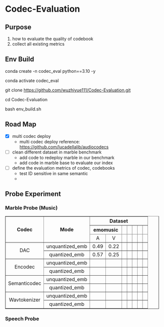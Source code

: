# Codec-Evaluation

## Purpose

1. how to evaluate the quality of codebook
2. collect all existing metrics

## Env Build

conda create -n codec_eval python==3.10 -y

conda activate codec_eval

git clone https://github.com/wuzhiyue111/Codec-Evaluation.git

cd Codec-Evaluation

bash env_build.sh

## Road Map

- [x] multi codec deploy
    - multi codec deploy reference: https://github.com/lucadellalib/audiocodecs
- [ ] clean different dataset in marble benchmark
    - add code to redeploy marble in our benchmark
    - add code in marble base to evaluate our index 
- [ ] define the evaluation metrics of codec, codebooks
    - test ID sensitive in same semantic
    - 

## Probe Experiment
### Marble Probe (Music)
<table border="1" >
    
   <thead>
        <tr>
            <th rowspan="3">Codec</th>
	    <th rowspan="3">Mode</th>
            <th colspan="7">Dataset</th>
        </tr>
        <tr>
            <th colspan="2">emomusic</th>
            <th></th>
            <th></th>
            <th></th>
            <th></th>
	    <th></th>
        </tr>
	<tr>
	    <td align=center>A</td>
            <td align=center>V</td>
	    <td align=center> </td>
            <td align=center> </td>
	    <td align=center> </td>
	    <td align=center> </td>
	    <td align=center> </td>
    </thead>
    <tbody>
        <tr>
            <td align=center rowspan="2">DAC</td>
            <td align=center>unquantized_emb</td>
            <td align=center>0.49</td>
            <td align=center>0.22</td>
            <td align=center> </td>
            <td align=center> </td>
	    <td align=center> </td>
	    <td align=center> </td>
	    <td align=center> </td>
        </tr>
	<tr>
            <td align=center>quantized_emb</td>
            <td align=center>0.57</td>
            <td align=center>0.25</td>
            <td align=center> </td>
            <td align=center> </td>
	    <td align=center> </td>
	    <td align=center> </td>
	    <td align=center> </td>
        </tr>
        <tr>
            <td align=center rowspan="2">Encodec</td>
            <td align=center>unquantized_emb</td>
            <td align=center> </td>
            <td align=center> </td>
            <td align=center> </td>
            <td align=center> </td>
            <td align=center> </td>
	    <td align=center> </td>
	    <td align=center> </td>
        </tr>
	<tr>
            <td align=center>quantized_emb</td>
            <td align=center> </td>
            <td align=center> </td>
            <td align=center> </td>
            <td align=center> </td>
            <td align=center> </td>
	    <td align=center> </td>
	    <td align=center> </td>
        </tr>
        <tr>
            <td align=center rowspan="2">Semanticodec</td>
            <td align=center>unquantized_emb</td>
            <td align=center> </td>
            <td align=center> </td>
            <td align=center> </td>
            <td align=center> </td>
            <td align=center> </td>
	    <td align=center> </td>
	    <td align=center> </td>
        </tr>
	<tr>
            <td align=center>quantized_emb</td>
            <td align=center> </td>
            <td align=center> </td>
            <td align=center> </td>
            <td align=center> </td>
            <td align=center> </td>
	    <td align=center> </td>
	    <td align=center> </td>
        </tr>
        <tr>
            <td align=center rowspan="2">Wavtokenizer</td>
            <td align=center>unquantized_emb</td>
            <td align=center> </td>
            <td align=center> </td>
            <td align=center> </td>
            <td align=center> </td>
            <td align=center> </td>
	    <td align=center> </td>
	    <td align=center> </td>
        </tr>
	<tr>
            <td align=center>quantized_emb</td>
            <td align=center> </td>
            <td align=center> </td>
            <td align=center> </td>
            <td align=center> </td>
            <td align=center> </td>
	    <td align=center> </td>
	    <td align=center> </td>
        </tr>
    </tbody>
</table>

### Speech Probe


